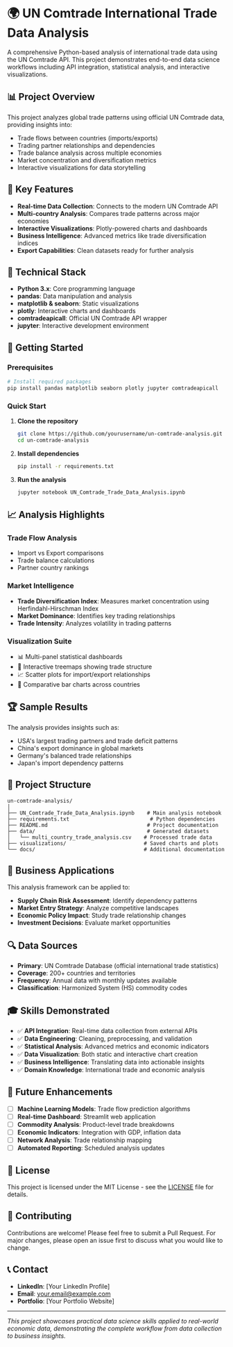 # 🌍 UN Comtrade International Trade Data Analysis

A comprehensive Python-based analysis of international trade data using the UN Comtrade API. This project demonstrates end-to-end data science workflows including API integration, statistical analysis, and interactive visualizations.

## 📊 Project Overview

This project analyzes global trade patterns using official UN Comtrade data, providing insights into:
- Trade flows between countries (imports/exports)
- Trading partner relationships and dependencies
- Trade balance analysis across multiple economies
- Market concentration and diversification metrics
- Interactive visualizations for data storytelling

## 🎯 Key Features

- **Real-time Data Collection**: Connects to the modern UN Comtrade API
- **Multi-country Analysis**: Compares trade patterns across major economies
- **Interactive Visualizations**: Plotly-powered charts and dashboards
- **Business Intelligence**: Advanced metrics like trade diversification indices
- **Export Capabilities**: Clean datasets ready for further analysis

## 🔧 Technical Stack

- **Python 3.x**: Core programming language
- **pandas**: Data manipulation and analysis
- **matplotlib & seaborn**: Static visualizations
- **plotly**: Interactive charts and dashboards
- **comtradeapicall**: Official UN Comtrade API wrapper
- **jupyter**: Interactive development environment

## 🚀 Getting Started

### Prerequisites

```bash
# Install required packages
pip install pandas matplotlib seaborn plotly jupyter comtradeapicall
```

### Quick Start

1. **Clone the repository**
   ```bash
   git clone https://github.com/yourusername/un-comtrade-analysis.git
   cd un-comtrade-analysis
   ```

2. **Install dependencies**
   ```bash
   pip install -r requirements.txt
   ```

3. **Run the analysis**
   ```bash
   jupyter notebook UN_Comtrade_Trade_Data_Analysis.ipynb
   ```

## 📈 Analysis Highlights

### Trade Flow Analysis
- Import vs Export comparisons
- Trade balance calculations
- Partner country rankings

### Market Intelligence
- **Trade Diversification Index**: Measures market concentration using Herfindahl-Hirschman Index
- **Market Dominance**: Identifies key trading relationships
- **Trade Intensity**: Analyzes volatility in trading patterns

### Visualization Suite
- 📊 Multi-panel statistical dashboards
- 🌳 Interactive treemaps showing trade structure
- 📈 Scatter plots for import/export relationships
- 🎯 Comparative bar charts across countries

## 🏆 Sample Results

The analysis provides insights such as:
- USA's largest trading partners and trade deficit patterns
- China's export dominance in global markets
- Germany's balanced trade relationships
- Japan's import dependency patterns

## 📁 Project Structure

```
un-comtrade-analysis/
│
├── UN_Comtrade_Trade_Data_Analysis.ipynb    # Main analysis notebook
├── requirements.txt                          # Python dependencies
├── README.md                                # Project documentation
├── data/                                    # Generated datasets
│   └── multi_country_trade_analysis.csv    # Processed trade data
├── visualizations/                         # Saved charts and plots
└── docs/                                   # Additional documentation
```

## 💼 Business Applications

This analysis framework can be applied to:
- **Supply Chain Risk Assessment**: Identify dependency patterns
- **Market Entry Strategy**: Analyze competitive landscapes
- **Economic Policy Impact**: Study trade relationship changes
- **Investment Decisions**: Evaluate market opportunities

## 🔍 Data Sources

- **Primary**: UN Comtrade Database (official international trade statistics)
- **Coverage**: 200+ countries and territories
- **Frequency**: Annual data with monthly updates available
- **Classification**: Harmonized System (HS) commodity codes

## 🎓 Skills Demonstrated

- ✅ **API Integration**: Real-time data collection from external APIs
- ✅ **Data Engineering**: Cleaning, preprocessing, and validation
- ✅ **Statistical Analysis**: Advanced metrics and economic indicators
- ✅ **Data Visualization**: Both static and interactive chart creation
- ✅ **Business Intelligence**: Translating data into actionable insights
- ✅ **Domain Knowledge**: International trade and economic analysis

## 🔮 Future Enhancements

- [ ] **Machine Learning Models**: Trade flow prediction algorithms
- [ ] **Real-time Dashboard**: Streamlit web application
- [ ] **Commodity Analysis**: Product-level trade breakdowns  
- [ ] **Economic Indicators**: Integration with GDP, inflation data
- [ ] **Network Analysis**: Trade relationship mapping
- [ ] **Automated Reporting**: Scheduled analysis updates

## 📄 License

This project is licensed under the MIT License - see the [LICENSE](LICENSE) file for details.

## 🤝 Contributing

Contributions are welcome! Please feel free to submit a Pull Request. For major changes, please open an issue first to discuss what you would like to change.

## 📞 Contact

- **LinkedIn**: [Your LinkedIn Profile]
- **Email**: your.email@example.com
- **Portfolio**: [Your Portfolio Website]

---

*This project showcases practical data science skills applied to real-world economic data, demonstrating the complete workflow from data collection to business insights.*
